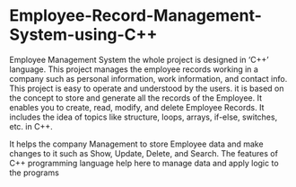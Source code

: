 # Employee-Record-Management-System-using-C++
Employee Management System the whole project is designed in ‘C++’ language. This project manages the employee records working in a company such as personal information, work information, and contact info. This project is easy to operate and understood by the users. it is based on the concept to store and generate all the records of the Employee. It enables you to create, read, modify, and delete Employee Records. It includes the idea of topics like structure, loops, arrays, if-else, switches, etc. in C++.

It helps the company Management to store Employee data and
make changes to it such as Show, Update, Delete, and Search.
The features of C++ programming language help here to manage data and apply logic to the programs
